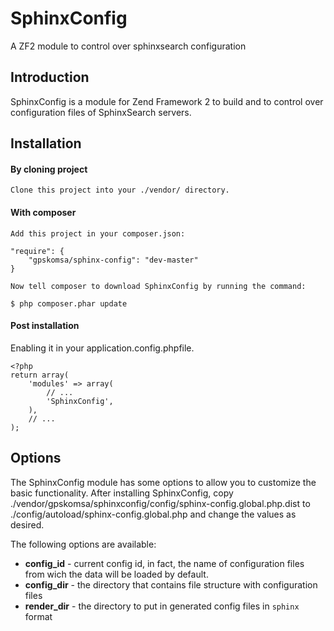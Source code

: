 # SphinxConfig
A ZF2 module to control over sphinxsearch configuration

## Introduction

SphinxConfig is a module for Zend Framework 2 to build and to control over configuration files of SphinxSearch servers.

## Installation

#### By cloning project

    Clone this project into your ./vendor/ directory.

#### With composer

    Add this project in your composer.json:

    "require": {
        "gpskomsa/sphinx-config": "dev-master"
    }

    Now tell composer to download SphinxConfig by running the command:

    $ php composer.phar update

#### Post installation
Enabling it in your application.config.phpfile.

    <?php
    return array(
        'modules' => array(
            // ...
            'SphinxConfig',
        ),
        // ...
    );

## Options

The SphinxConfig module has some options to allow you to customize the basic functionality. After installing SphinxConfig, copy ./vendor/gpskomsa/sphinxconfig/config/sphinx-config.global.php.dist to ./config/autoload/sphinx-config.global.php and change the values as desired.

The following options are available:

- **config_id** - current config id, in fact, the name of configuration files from wich the data will be loaded by default.
- **config_dir** - the directory that contains file structure with configuration files
- **render_dir** - the directory to put in generated config files in `sphinx` format


